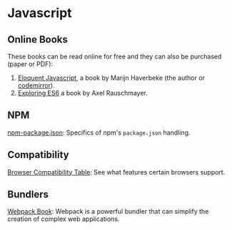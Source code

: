 
Javascript
==========

Online Books
------------

These books can be read online for free and they can also be purchased (paper or PDF):
1. [Eloquent Javascript](https://eloquentjavascript.net/), a book by Marijn Haverbeke (the author or [codemirror](https://codemirror.net/)).
2. [Exploring ES6](https://exploringjs.com/es6/) a book by Axel Rauschmayer.

NPM
---

[npm-package.json](https://docs.npmjs.com/files/package.json): Specifics of npm's ``package.json`` handling.


Compatibility
-------------

[Browser Compatibility Table](https://kangax.github.io/compat-table/es6/): See what features certain browsers support.


Bundlers
--------

[Webpack Book](https://survivejs.com/webpack/): Webpack is a powerful bundler that can simplify the creation of complex web applications.